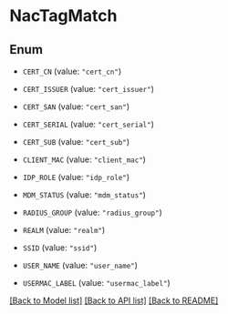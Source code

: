 # NacTagMatch

## Enum


* `CERT_CN` (value: `"cert_cn"`)

* `CERT_ISSUER` (value: `"cert_issuer"`)

* `CERT_SAN` (value: `"cert_san"`)

* `CERT_SERIAL` (value: `"cert_serial"`)

* `CERT_SUB` (value: `"cert_sub"`)

* `CLIENT_MAC` (value: `"client_mac"`)

* `IDP_ROLE` (value: `"idp_role"`)

* `MDM_STATUS` (value: `"mdm_status"`)

* `RADIUS_GROUP` (value: `"radius_group"`)

* `REALM` (value: `"realm"`)

* `SSID` (value: `"ssid"`)

* `USER_NAME` (value: `"user_name"`)

* `USERMAC_LABEL` (value: `"usermac_label"`)


[[Back to Model list]](../README.md#documentation-for-models) [[Back to API list]](../README.md#documentation-for-api-endpoints) [[Back to README]](../README.md)


